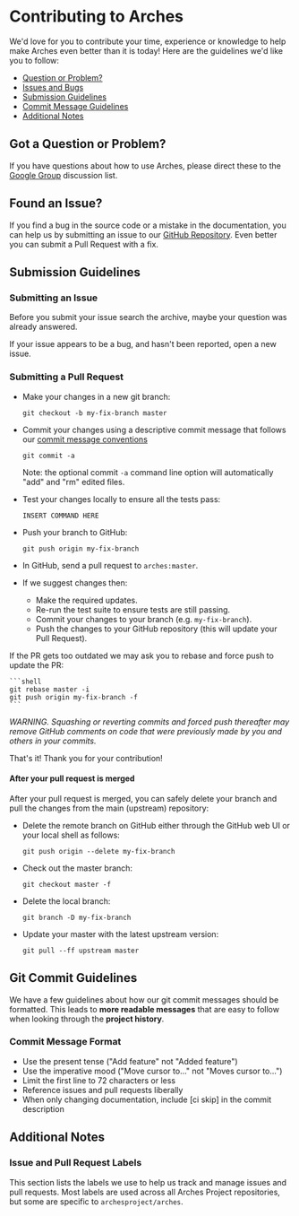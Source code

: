 # Contributing to Arches

We'd love for you to contribute your time, experience or knowledge to help make Arches even better than it is
today! Here are the guidelines we'd like you to follow:

 - [Question or Problem?](#question)
 - [Issues and Bugs](#issue)
 - [Submission Guidelines](#submit)
 - [Commit Message Guidelines](#commit)
 - [Additional Notes](#notes)

## <a name="question"></a> Got a Question or Problem?

If you have questions about how to use Arches, please direct these to the [Google Group][groups]
discussion list.

## <a name="issue"></a> Found an Issue?
If you find a bug in the source code or a mistake in the documentation, you can help us by
submitting an issue to our [GitHub Repository][github]. Even better you can submit a Pull Request
with a fix.

## <a name="submit"></a> Submission Guidelines

### Submitting an Issue
Before you submit your issue search the archive, maybe your question was already answered.

If your issue appears to be a bug, and hasn't been reported, open a new issue.

### Submitting a Pull Request

* Make your changes in a new git branch:

     ```shell
     git checkout -b my-fix-branch master
     ```

* Commit your changes using a descriptive commit message that follows our
  [commit message conventions](#commit-message-format)

     ```shell
     git commit -a
     ```
  Note: the optional commit `-a` command line option will automatically "add" and "rm" edited files.

* Test your changes locally to ensure all the tests pass:

    ```shell
    INSERT COMMAND HERE
    ```

* Push your branch to GitHub:

    ```shell
    git push origin my-fix-branch
    ```

* In GitHub, send a pull request to `arches:master`.
* If we suggest changes then:
  * Make the required updates.
  * Re-run the test suite to ensure tests are still passing.
  * Commit your changes to your branch (e.g. `my-fix-branch`).
  * Push the changes to your GitHub repository (this will update your Pull Request).

If the PR gets too outdated we may ask you to rebase and force push to update the PR:

    ```shell
    git rebase master -i
    git push origin my-fix-branch -f
    ```

*WARNING. Squashing or reverting commits and forced push thereafter may remove GitHub comments
on code that were previously made by you and others in your commits.*

That's it! Thank you for your contribution!

#### After your pull request is merged

After your pull request is merged, you can safely delete your branch and pull the changes
from the main (upstream) repository:

* Delete the remote branch on GitHub either through the GitHub web UI or your local shell as follows:

    ```shell
    git push origin --delete my-fix-branch
    ```

* Check out the master branch:

    ```shell
    git checkout master -f
    ```

* Delete the local branch:

    ```shell
    git branch -D my-fix-branch
    ```

* Update your master with the latest upstream version:

    ```shell
    git pull --ff upstream master
    ```

## <a name="commit"></a> Git Commit Guidelines

We have a few guidelines about how our git commit messages should be formatted.  This leads to **more
readable messages** that are easy to follow when looking through the **project history**. 

### Commit Message Format
* Use the present tense ("Add feature" not "Added feature")
* Use the imperative mood ("Move cursor to..." not "Moves cursor to...")
* Limit the first line to 72 characters or less
* Reference issues and pull requests liberally
* When only changing documentation, include [ci skip] in the commit description

## <a name="notes"></a> Additional Notes

### Issue and Pull Request Labels

This section lists the labels we use to help us track and manage issues and pull requests. Most labels are used across all Arches Project repositories, but some are specific to `archesproject/arches`.

[github]: https://github.com/archesproject/arches/
[groups]: https://groups.google.com/forum/#!forum/archesproject
